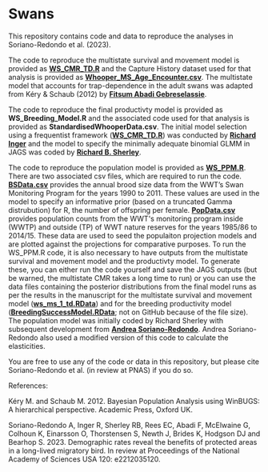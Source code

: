 # Swans

This repository contains code and data to reproduce the analyses in Soriano-Redondo et al. (2023).

The code to reproduce the multistate survival and movement model is provided as <strong><a href="https://github.com/rbsherley/Swans/blob/main/WS_CMR_TD.R" target="_blank" rel="noopener noreferrer">WS_CMR_TD.R</a></strong> and the Capture History dataset used for that analysis is provided as <strong><a href="https://github.com/rbsherley/Swans/blob/main/Whooper_MS_Age_Encounter.csv" target="_blank" rel="noopener noreferrer">Whooper_MS_Age_Encounter.csv</a></strong>. The multistate model that accounts for trap-dependence in the adult swans was adapted from Kéry & Schaub (2012) by <strong><a href="https://fwce.nmsu.edu/faculty-staff/fitsum-abadi-gebreselass.html" target="_blank" rel="noopener noreferrer">Fitsum Abadi Gebreselassie</a></strong>.

The code to reproduce the final productivty model is provided as <b>WS_Breeding_Model.R</b> and the associated code used for that analysis is provided as <b>StandardisedWhooperData.csv</b>. The initial model selection using a frequentist framework (<strong><a href="https://github.com/rbsherley/Swans/blob/main/WhooperSwanFrequentistModelSelection.R" target="_blank" rel="noopener noreferrer">WS_CMR_TD.R</a></strong>) was conducted by <strong><a href="https://research.com/u/richard-inger" target="_blank" rel="noopener noreferrer">Richard Inger</a></strong> and the model to specify the minimally adequate binomial GLMM in JAGS was coded by <strong><a href="https://ecologyconservation.exeter.ac.uk/staff/profile/index.php?web_id=Richard_Sherley" target="_blank" rel="noopener noreferrer">Richard B. Sherley</a></strong>.

The code to reproduce the population model is provided as <strong><a href="https://github.com/rbsherley/Swans/blob/main/WS_PPM.R" target="_blank" rel="noopener noreferrer">WS_PPM.R</a></strong>. There are two associated csv files, which are required to run the code. <strong><a href="https://github.com/rbsherley/Swans/blob/main/BSData.csv" target="_blank" rel="noopener noreferrer">BSData.csv</a></strong> provides the annual brood size data from the WWT’s Swan Monitoring Program for the years 1990 to 2011. These values are used in the model to specify an informative prior (based on a truncated Gamma distrubution) for R, the number of offspring per female. <strong><a href="https://github.com/rbsherley/Swans/blob/main/PopData.csv" target="_blank" rel="noopener noreferrer">PopData.csv</a></strong> provides population counts from the WWT's monitoring program inside (WWTP) and outside (TP) of WWT nature reserves for the years 1985/86 to 2014/15. These data are used to seed the populaiton projection models and are plotted against the projections for comparative purposes. To run the WS_PPM.R code, it is also necessary to have outputs from the multistate survival and movement model and the productivty model. To generate these, you can either run the code yourself and save the JAGS outputs (but be warned, the multistate CMR takes a long time to run) or you can use the data files containing the posterior distributions from the final model runs as per the results in the manuscript for the multistate survival and movement model (<strong><a href="https://github.com/rbsherley/Swans/blob/main/ws_ms_1_td.RData" target="_blank" rel="noopener noreferrer">ws_ms_1_td.RData</a></strong>) and for the breeding productivity model (<strong><a href="https://drive.google.com/file/d/12LcixA3E10A3lWw2tPh2QZbShwSfMMpn/view?usp=sharing" target="_blank" rel="noopener noreferrer">BreedingSuccessModel.RData</a></strong>; not on GitHub because of the file size). The population model was initially coded by Richard Sherley with subsequent development from <strong><a href="https://scholar.google.co.uk/citations?user=StT5BbgAAAAJ&hl=en" target="_blank" rel="noopener noreferrer">Andrea Soriano-Redondo</a></strong>. Andrea Soriano-Redondo also used a modified version of this code to calculate the elasticities.

You are free to use any of the code or data in this repository, but please cite Soriano-Redondo et al. (in review at PNAS) if you do so.

References:

Kéry M. and Schaub M. 2012. Bayesian Population Analysis using WinBUGS: A hierarchical perspective. Academic Press, Oxford UK.

Soriano-Redondo A, Inger R, Sherley RB, Rees EC, Abadi F, McElwaine G, Colhoun K, Einarsson O, Thorstensen S, Newth J, Brides K, Hodgson DJ and Bearhop S. 2023. Demographic rates reveal the benefits of protected areas in a long-lived migratory bird. In review at Proceedings of the National Academy of Sciences USA 120: e2212035120.
